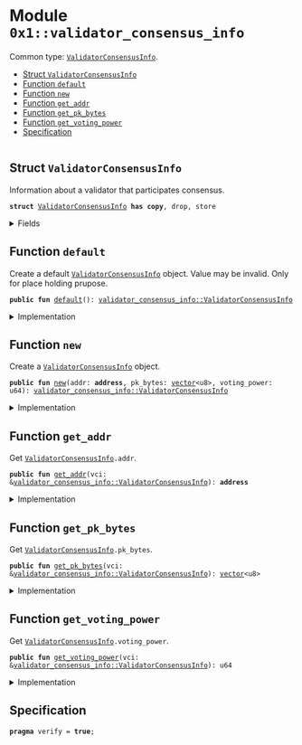 
<a id="0x1_validator_consensus_info"></a>

# Module `0x1::validator_consensus_info`

Common type: <code><a href="validator_consensus_info.md#0x1_validator_consensus_info_ValidatorConsensusInfo">ValidatorConsensusInfo</a></code>.


-  [Struct `ValidatorConsensusInfo`](#0x1_validator_consensus_info_ValidatorConsensusInfo)
-  [Function `default`](#0x1_validator_consensus_info_default)
-  [Function `new`](#0x1_validator_consensus_info_new)
-  [Function `get_addr`](#0x1_validator_consensus_info_get_addr)
-  [Function `get_pk_bytes`](#0x1_validator_consensus_info_get_pk_bytes)
-  [Function `get_voting_power`](#0x1_validator_consensus_info_get_voting_power)
-  [Specification](#@Specification_0)


<pre><code></code></pre>



<a id="0x1_validator_consensus_info_ValidatorConsensusInfo"></a>

## Struct `ValidatorConsensusInfo`

Information about a validator that participates consensus.


<pre><code><b>struct</b> <a href="validator_consensus_info.md#0x1_validator_consensus_info_ValidatorConsensusInfo">ValidatorConsensusInfo</a> <b>has</b> <b>copy</b>, drop, store
</code></pre>



<details>
<summary>Fields</summary>


<dl>
<dt>
<code>addr: <b>address</b></code>
</dt>
<dd>

</dd>
<dt>
<code>pk_bytes: <a href="../../../libra2-stdlib/../move-stdlib/tests/compiler-v2-doc/vector.md#0x1_vector">vector</a>&lt;u8&gt;</code>
</dt>
<dd>

</dd>
<dt>
<code>voting_power: u64</code>
</dt>
<dd>

</dd>
</dl>


</details>

<a id="0x1_validator_consensus_info_default"></a>

## Function `default`

Create a default <code><a href="validator_consensus_info.md#0x1_validator_consensus_info_ValidatorConsensusInfo">ValidatorConsensusInfo</a></code> object. Value may be invalid. Only for place holding prupose.


<pre><code><b>public</b> <b>fun</b> <a href="validator_consensus_info.md#0x1_validator_consensus_info_default">default</a>(): <a href="validator_consensus_info.md#0x1_validator_consensus_info_ValidatorConsensusInfo">validator_consensus_info::ValidatorConsensusInfo</a>
</code></pre>



<details>
<summary>Implementation</summary>


<pre><code><b>public</b> <b>fun</b> <a href="validator_consensus_info.md#0x1_validator_consensus_info_default">default</a>(): <a href="validator_consensus_info.md#0x1_validator_consensus_info_ValidatorConsensusInfo">ValidatorConsensusInfo</a> {
    <a href="validator_consensus_info.md#0x1_validator_consensus_info_ValidatorConsensusInfo">ValidatorConsensusInfo</a> {
        addr: @vm,
        pk_bytes: <a href="../../../libra2-stdlib/../move-stdlib/tests/compiler-v2-doc/vector.md#0x1_vector">vector</a>[],
        voting_power: 0,
    }
}
</code></pre>



</details>

<a id="0x1_validator_consensus_info_new"></a>

## Function `new`

Create a <code><a href="validator_consensus_info.md#0x1_validator_consensus_info_ValidatorConsensusInfo">ValidatorConsensusInfo</a></code> object.


<pre><code><b>public</b> <b>fun</b> <a href="validator_consensus_info.md#0x1_validator_consensus_info_new">new</a>(addr: <b>address</b>, pk_bytes: <a href="../../../libra2-stdlib/../move-stdlib/tests/compiler-v2-doc/vector.md#0x1_vector">vector</a>&lt;u8&gt;, voting_power: u64): <a href="validator_consensus_info.md#0x1_validator_consensus_info_ValidatorConsensusInfo">validator_consensus_info::ValidatorConsensusInfo</a>
</code></pre>



<details>
<summary>Implementation</summary>


<pre><code><b>public</b> <b>fun</b> <a href="validator_consensus_info.md#0x1_validator_consensus_info_new">new</a>(addr: <b>address</b>, pk_bytes: <a href="../../../libra2-stdlib/../move-stdlib/tests/compiler-v2-doc/vector.md#0x1_vector">vector</a>&lt;u8&gt;, voting_power: u64): <a href="validator_consensus_info.md#0x1_validator_consensus_info_ValidatorConsensusInfo">ValidatorConsensusInfo</a> {
    <a href="validator_consensus_info.md#0x1_validator_consensus_info_ValidatorConsensusInfo">ValidatorConsensusInfo</a> {
        addr,
        pk_bytes,
        voting_power,
    }
}
</code></pre>



</details>

<a id="0x1_validator_consensus_info_get_addr"></a>

## Function `get_addr`

Get <code><a href="validator_consensus_info.md#0x1_validator_consensus_info_ValidatorConsensusInfo">ValidatorConsensusInfo</a>.addr</code>.


<pre><code><b>public</b> <b>fun</b> <a href="validator_consensus_info.md#0x1_validator_consensus_info_get_addr">get_addr</a>(vci: &<a href="validator_consensus_info.md#0x1_validator_consensus_info_ValidatorConsensusInfo">validator_consensus_info::ValidatorConsensusInfo</a>): <b>address</b>
</code></pre>



<details>
<summary>Implementation</summary>


<pre><code><b>public</b> <b>fun</b> <a href="validator_consensus_info.md#0x1_validator_consensus_info_get_addr">get_addr</a>(vci: &<a href="validator_consensus_info.md#0x1_validator_consensus_info_ValidatorConsensusInfo">ValidatorConsensusInfo</a>): <b>address</b> {
    vci.addr
}
</code></pre>



</details>

<a id="0x1_validator_consensus_info_get_pk_bytes"></a>

## Function `get_pk_bytes`

Get <code><a href="validator_consensus_info.md#0x1_validator_consensus_info_ValidatorConsensusInfo">ValidatorConsensusInfo</a>.pk_bytes</code>.


<pre><code><b>public</b> <b>fun</b> <a href="validator_consensus_info.md#0x1_validator_consensus_info_get_pk_bytes">get_pk_bytes</a>(vci: &<a href="validator_consensus_info.md#0x1_validator_consensus_info_ValidatorConsensusInfo">validator_consensus_info::ValidatorConsensusInfo</a>): <a href="../../../libra2-stdlib/../move-stdlib/tests/compiler-v2-doc/vector.md#0x1_vector">vector</a>&lt;u8&gt;
</code></pre>



<details>
<summary>Implementation</summary>


<pre><code><b>public</b> <b>fun</b> <a href="validator_consensus_info.md#0x1_validator_consensus_info_get_pk_bytes">get_pk_bytes</a>(vci: &<a href="validator_consensus_info.md#0x1_validator_consensus_info_ValidatorConsensusInfo">ValidatorConsensusInfo</a>): <a href="../../../libra2-stdlib/../move-stdlib/tests/compiler-v2-doc/vector.md#0x1_vector">vector</a>&lt;u8&gt; {
    vci.pk_bytes
}
</code></pre>



</details>

<a id="0x1_validator_consensus_info_get_voting_power"></a>

## Function `get_voting_power`

Get <code><a href="validator_consensus_info.md#0x1_validator_consensus_info_ValidatorConsensusInfo">ValidatorConsensusInfo</a>.voting_power</code>.


<pre><code><b>public</b> <b>fun</b> <a href="validator_consensus_info.md#0x1_validator_consensus_info_get_voting_power">get_voting_power</a>(vci: &<a href="validator_consensus_info.md#0x1_validator_consensus_info_ValidatorConsensusInfo">validator_consensus_info::ValidatorConsensusInfo</a>): u64
</code></pre>



<details>
<summary>Implementation</summary>


<pre><code><b>public</b> <b>fun</b> <a href="validator_consensus_info.md#0x1_validator_consensus_info_get_voting_power">get_voting_power</a>(vci: &<a href="validator_consensus_info.md#0x1_validator_consensus_info_ValidatorConsensusInfo">ValidatorConsensusInfo</a>): u64 {
    vci.voting_power
}
</code></pre>



</details>

<a id="@Specification_0"></a>

## Specification



<pre><code><b>pragma</b> verify = <b>true</b>;
</code></pre>


[move-book]: https://aptos.dev/move/book/SUMMARY
